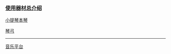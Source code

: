 ### [使用器材总介绍](https://stagegear.jp/20240113ayasa/2)

[小提琴本琴](https://shop.kurosawagakki.com/items/2744305)
 
[琴弓](https://shop.kurosawagakki.com/items/2857568)

---

[音乐平台](https://www.tunecore.co.jp/artists?id=157536)

